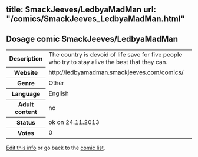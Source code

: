 title: SmackJeeves/LedbyaMadMan
url: "/comics/SmackJeeves_LedbyaMadMan.html"
---
Dosage comic SmackJeeves/LedbyaMadMan
-----------------------------------------

<p id="msg"></p>
<script type="text/javascript">
if (window.location.search === '?edit_info_mail=sent_ok') {
  var elem = document.getElementById("msg");
  elem.innerHTML = 'Edited information sucessfully sent for review, which is usually done daily. Thanks!';
  elem.className = 'ok';
}
</script>
<table class="comicinfo">
<tr>
<th>Description</th><td>The country is devoid of life save for five people who try to stay alive the best that they can.</td>
</tr>
<tr>
<th>Website</th><td><a href="http://ledbyamadman.smackjeeves.com/comics/">http://ledbyamadman.smackjeeves.com/comics/</a></td>
</tr>
<tr>
<th>Genre</th><td>Other</td>
</tr>
<tr>
<th>Language</th><td>English</td>
</tr>
<tr>
<th>Adult content</th><td>no</td>
</tr>
<tr>
<th>Status</th><td>ok on 24.11.2013</td>
</tr>
<tr>
<th>Votes</th><td>0</td>
</tr>
</table>

[Edit this info](SmackJeeves_LedbyaMadMan_edit.html) or go back to the [comic list](../comic-index.html).
